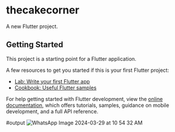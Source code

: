 # thecakecorner

A new Flutter project.

## Getting Started

This project is a starting point for a Flutter application.

A few resources to get you started if this is your first Flutter project:

- [Lab: Write your first Flutter app](https://docs.flutter.dev/get-started/codelab)
- [Cookbook: Useful Flutter samples](https://docs.flutter.dev/cookbook)

For help getting started with Flutter development, view the
[online documentation](https://docs.flutter.dev/), which offers tutorials,
samples, guidance on mobile development, and a full API reference.

#output 
![WhatsApp Image 2024-03-29 at 10 54 32 AM](https://github.com/patelfemil/thecakecorner/assets/164484509/1924b47a-138a-4854-a1c1-1be8621ae152)
